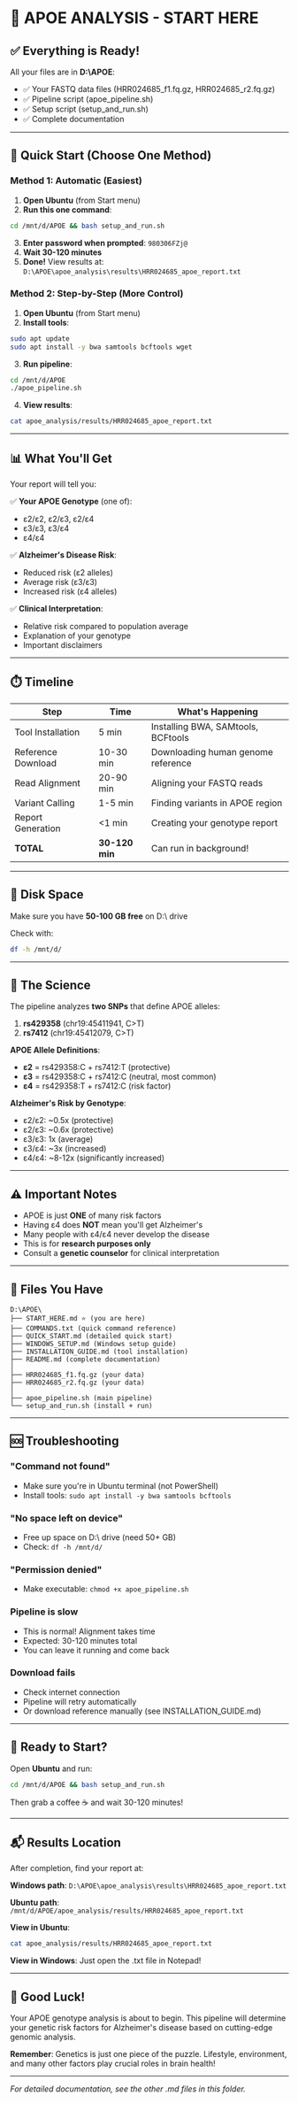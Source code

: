 # 🧬 APOE ANALYSIS - START HERE

## ✅ Everything is Ready!

All your files are in **D:\APOE**:
- ✅ Your FASTQ data files (HRR024685_f1.fq.gz, HRR024685_r2.fq.gz)
- ✅ Pipeline script (apoe_pipeline.sh)
- ✅ Setup script (setup_and_run.sh)
- ✅ Complete documentation

---

## 🚀 Quick Start (Choose One Method)

### Method 1: Automatic (Easiest)

1. **Open Ubuntu** (from Start menu)
2. **Run this one command**:
```bash
cd /mnt/d/APOE && bash setup_and_run.sh
```
3. **Enter password when prompted**: `980306FZj@`
4. **Wait 30-120 minutes**
5. **Done!** View results at: `D:\APOE\apoe_analysis\results\HRR024685_apoe_report.txt`

### Method 2: Step-by-Step (More Control)

1. **Open Ubuntu** (from Start menu)
2. **Install tools**:
```bash
sudo apt update
sudo apt install -y bwa samtools bcftools wget
```
3. **Run pipeline**:
```bash
cd /mnt/d/APOE
./apoe_pipeline.sh
```
4. **View results**:
```bash
cat apoe_analysis/results/HRR024685_apoe_report.txt
```

---

## 📊 What You'll Get

Your report will tell you:

✅ **Your APOE Genotype** (one of):
- ε2/ε2, ε2/ε3, ε2/ε4
- ε3/ε3, ε3/ε4
- ε4/ε4

✅ **Alzheimer's Disease Risk**:
- Reduced risk (ε2 alleles)
- Average risk (ε3/ε3)
- Increased risk (ε4 alleles)

✅ **Clinical Interpretation**:
- Relative risk compared to population average
- Explanation of your genotype
- Important disclaimers

---

## ⏱️ Timeline

| Step | Time | What's Happening |
|------|------|------------------|
| Tool Installation | 5 min | Installing BWA, SAMtools, BCFtools |
| Reference Download | 10-30 min | Downloading human genome reference |
| Read Alignment | 20-90 min | Aligning your FASTQ reads |
| Variant Calling | 1-5 min | Finding variants in APOE region |
| Report Generation | <1 min | Creating your genotype report |
| **TOTAL** | **30-120 min** | Can run in background! |

---

## 💾 Disk Space

Make sure you have **50-100 GB free** on D:\ drive

Check with:
```bash
df -h /mnt/d/
```

---

## 🔬 The Science

The pipeline analyzes **two SNPs** that define APOE alleles:

1. **rs429358** (chr19:45411941, C>T)
2. **rs7412** (chr19:45412079, C>T)

**APOE Allele Definitions**:
- **ε2** = rs429358:C + rs7412:T (protective)
- **ε3** = rs429358:C + rs7412:C (neutral, most common)
- **ε4** = rs429358:T + rs7412:C (risk factor)

**Alzheimer's Risk by Genotype**:
- ε2/ε2: ~0.5x (protective)
- ε2/ε3: ~0.6x (protective)
- ε3/ε3: 1x (average)
- ε3/ε4: ~3x (increased)
- ε4/ε4: ~8-12x (significantly increased)

---

## ⚠️ Important Notes

- APOE is just **ONE** of many risk factors
- Having ε4 does **NOT** mean you'll get Alzheimer's
- Many people with ε4/ε4 never develop the disease
- This is for **research purposes only**
- Consult a **genetic counselor** for clinical interpretation

---

## 📁 Files You Have

```
D:\APOE\
├── START_HERE.md ⭐ (you are here)
├── COMMANDS.txt (quick command reference)
├── QUICK_START.md (detailed quick start)
├── WINDOWS_SETUP.md (Windows setup guide)
├── INSTALLATION_GUIDE.md (tool installation)
├── README.md (complete documentation)
│
├── HRR024685_f1.fq.gz (your data)
├── HRR024685_r2.fq.gz (your data)
│
├── apoe_pipeline.sh (main pipeline)
└── setup_and_run.sh (install + run)
```

---

## 🆘 Troubleshooting

### "Command not found"
- Make sure you're in Ubuntu terminal (not PowerShell)
- Install tools: `sudo apt install -y bwa samtools bcftools`

### "No space left on device"
- Free up space on D:\ drive (need 50+ GB)
- Check: `df -h /mnt/d/`

### "Permission denied"
- Make executable: `chmod +x apoe_pipeline.sh`

### Pipeline is slow
- This is normal! Alignment takes time
- Expected: 30-120 minutes total
- You can leave it running and come back

### Download fails
- Check internet connection
- Pipeline will retry automatically
- Or download reference manually (see INSTALLATION_GUIDE.md)

---

## 🎯 Ready to Start?

Open **Ubuntu** and run:

```bash
cd /mnt/d/APOE && bash setup_and_run.sh
```

Then grab a coffee ☕ and wait 30-120 minutes!

---

## 📬 Results Location

After completion, find your report at:

**Windows path**: `D:\APOE\apoe_analysis\results\HRR024685_apoe_report.txt`

**Ubuntu path**: `/mnt/d/APOE/apoe_analysis/results/HRR024685_apoe_report.txt`

**View in Ubuntu**:
```bash
cat apoe_analysis/results/HRR024685_apoe_report.txt
```

**View in Windows**: Just open the .txt file in Notepad!

---

## 🎉 Good Luck!

Your APOE genotype analysis is about to begin. This pipeline will determine your genetic risk factors for Alzheimer's disease based on cutting-edge genomic analysis.

**Remember**: Genetics is just one piece of the puzzle. Lifestyle, environment, and many other factors play crucial roles in brain health!

---

*For detailed documentation, see the other .md files in this folder.*


